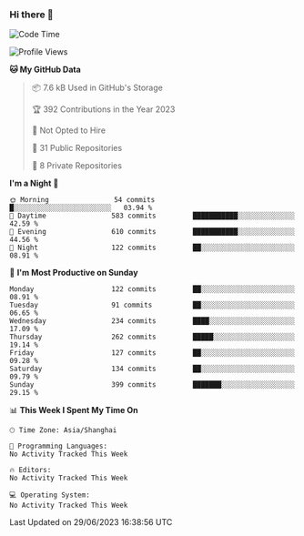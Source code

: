 ### Hi there 👋

<!--
**robinWongM/robinWongM** is a ✨ _special_ ✨ repository because its `README.md` (this file) appears on your GitHub profile.

Here are some ideas to get you started:

- 🔭 I’m currently working on ...
- 🌱 I’m currently learning ...
- 👯 I’m looking to collaborate on ...
- 🤔 I’m looking for help with ...
- 💬 Ask me about ...
- 📫 How to reach me: ...
- 😄 Pronouns: ...
- ⚡ Fun fact: ...
-->

<!--START_SECTION:waka-->
![Code Time](http://img.shields.io/badge/Code%20Time-121%20hrs%2034%20mins-blue)

![Profile Views](http://img.shields.io/badge/Profile%20Views-1-blue)

**🐱 My GitHub Data** 

> 📦 7.6 kB Used in GitHub's Storage 
 > 
> 🏆 392 Contributions in the Year 2023
 > 
> 🚫 Not Opted to Hire
 > 
> 📜 31 Public Repositories 
 > 
> 🔑 8 Private Repositories 
 > 
**I'm a Night 🦉** 

```text
🌞 Morning                54 commits          █░░░░░░░░░░░░░░░░░░░░░░░░   03.94 % 
🌆 Daytime                583 commits         ███████████░░░░░░░░░░░░░░   42.59 % 
🌃 Evening                610 commits         ███████████░░░░░░░░░░░░░░   44.56 % 
🌙 Night                  122 commits         ██░░░░░░░░░░░░░░░░░░░░░░░   08.91 % 
```
📅 **I'm Most Productive on Sunday** 

```text
Monday                   122 commits         ██░░░░░░░░░░░░░░░░░░░░░░░   08.91 % 
Tuesday                  91 commits          ██░░░░░░░░░░░░░░░░░░░░░░░   06.65 % 
Wednesday                234 commits         ████░░░░░░░░░░░░░░░░░░░░░   17.09 % 
Thursday                 262 commits         █████░░░░░░░░░░░░░░░░░░░░   19.14 % 
Friday                   127 commits         ██░░░░░░░░░░░░░░░░░░░░░░░   09.28 % 
Saturday                 134 commits         ██░░░░░░░░░░░░░░░░░░░░░░░   09.79 % 
Sunday                   399 commits         ███████░░░░░░░░░░░░░░░░░░   29.15 % 
```


📊 **This Week I Spent My Time On** 

```text
🕑︎ Time Zone: Asia/Shanghai

💬 Programming Languages: 
No Activity Tracked This Week

🔥 Editors: 
No Activity Tracked This Week

💻 Operating System: 
No Activity Tracked This Week
```


 Last Updated on 29/06/2023 16:38:56 UTC
<!--END_SECTION:waka-->
